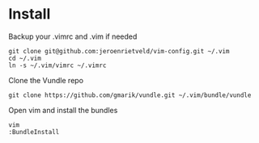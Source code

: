 # Install

Backup your .vimrc and .vim if needed

    git clone git@github.com:jeroenrietveld/vim-config.git ~/.vim
    cd ~/.vim
    ln -s ~/.vim/vimrc ~/.vimrc

Clone the Vundle repo
  
    git clone https://github.com/gmarik/vundle.git ~/.vim/bundle/vundle

Open vim and install the bundles

    vim
    :BundleInstall

